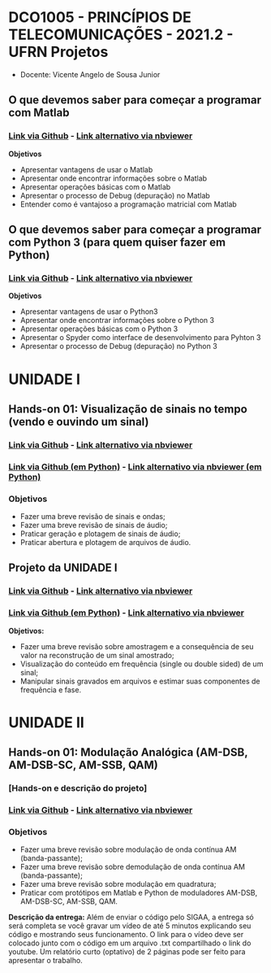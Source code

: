 # DCO1005 - PRINCÍPIOS DE TELECOMUNICAÇÕES - 2021.2 - UFRN  Projetos
- Docente: Vicente Angelo de Sousa Junior


## O que devemos saber para começar a programar com Matlab
### [Link via Github](https://github.com/vicentesousa/DCO1005_2021_1/blob/main/h01_matlab.ipynb) - [Link alternativo via nbviewer](https://nbviewer.jupyter.org/github/vicentesousa/DCO1005_2021_1/blob/main/h01_matlab.ipynb)

**Objetivos**
- Apresentar vantagens de usar o Matlab 
- Apresentar onde encontrar informações sobre o Matlab
- Apresentar operações básicas com o Matlab
- Apresentar o processo de Debug (depuração) no Matlab
- Entender como é vantajoso a programação matricial com Matlab

## O que devemos saber para começar a programar com Python 3 (para quem quiser fazer em Python)
### [Link via Github](https://github.com/vicentesousa/DCO1005_2021_1/blob/main/h01_python.ipynb) - [Link alternativo via nbviewer](https://nbviewer.jupyter.org/github/vicentesousa/DCO1005_2021_1/blob/main/h01_python.ipynb)

**Objetivos**
- Apresentar vantagens de usar o Python3
- Apresentar onde encontrar informações sobre o Python 3
- Apresentar operações básicas com o Python 3
- Apresentar o Spyder como interface de desenvolvimento para Pyhton 3
- Apresentar o processo de Debug (depuração) no Python 3

# UNIDADE I

## Hands-on 01: Visualização de sinais no tempo (vendo e ouvindo um sinal)

### [Link via Github](https://github.com/vicentesousa/DCO1005_2021_1/blob/main/h02_matlab.ipynb) - [Link alternativo via nbviewer](https://nbviewer.jupyter.org/github/vicentesousa/DCO1005_2021_1/blob/main/h02_matlab.ipynb)

### [Link via Github (em Python)](https://github.com/vicentesousa/DCO1005_2021_1/blob/main/h02_python.ipynb) - [Link alternativo via nbviewer (em Python)](https://nbviewer.jupyter.org/github/vicentesousa/DCO1005_2021_1/blob/main/h02_python.ipynb)


### Objetivos
- Fazer uma breve revisão de sinais e ondas;
- Fazer uma breve revisão de sinais de áudio;
- Praticar geração e plotagem de sinais de áudio;
- Praticar abertura e plotagem de arquivos de áudio.

## Projeto da UNIDADE I

### [Link via Github](https://github.com/vicentesousa/DCO1005_2021_1/blob/main/h03_matlab.ipynb) - [Link alternativo via nbviewer](https://nbviewer.jupyter.org/github/vicentesousa/DCO1005_2021_1/blob/main/h03_matlab.ipynb)

### [Link via Github (em Python)](https://github.com/vicentesousa/DCO1005_2021_1/blob/main/h03_python.ipynb) - [Link alternativo via nbviewer](https://nbviewer.jupyter.org/github/vicentesousa/DCO1005_2021_1/blob/main/h03_python.ipynb)

**Objetivos:**
- Fazer uma breve revisão sobre amostragem e a consequência de seu valor na reconstrução de um sinal amostrado;
- Visualização do conteúdo em frequência (single ou double sided) de um sinal;
- Manipular sinais gravados em arquivos e estimar suas componentes de frequência e fase.


# UNIDADE II

## Hands-on 01: Modulação Analógica (AM-DSB, AM-DSB-SC, AM-SSB, QAM)
### [Hands-on e descrição do projeto]
### [Link via Github](https://github.com/vicentesousa/DCO1005_2021_1/blob/main/h05.ipynb) - [Link alternativo via nbviewer](https://nbviewer.jupyter.org/github/vicentesousa/DCO1005_2021_1/blob/main/h05.ipynb) 

### Objetivos
- Fazer uma breve revisão sobre modulação de onda contínua AM (banda-passante);
- Fazer uma breve revisão sobre demodulação de onda contínua AM (banda-passante);
- Fazer uma breve revisão sobre modulação em quadratura;
- Praticar com protótipos em Matlab e Python de moduladores AM-DSB, AM-DSB-SC, AM-SSB, QAM.

**Descrição da entrega:** Além de enviar o código pelo SIGAA, a entrega só será completa se você gravar um vídeo de até 5 minutos explicando seu código e mostrando seus funcionamento. O link para o vídeo deve ser colocado junto com o código em um arquivo .txt compartilhado o link do youtube. Um relatório curto (optativo) de 2 páginas pode ser feito para apresentar o trabalho.


